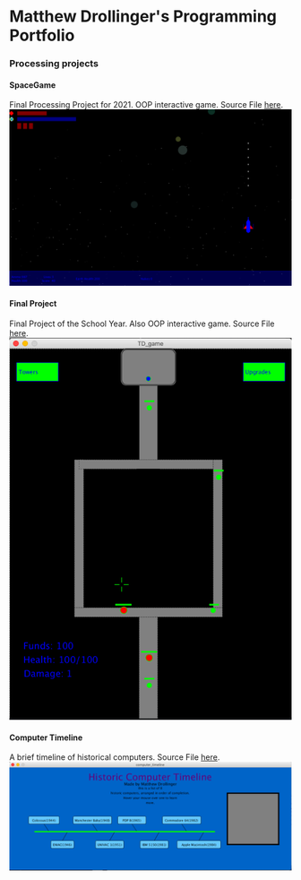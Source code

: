 
# Matthew Drollinger's Programming Portfolio

### Processing projects

#### SpaceGame
Final Processing Project for 2021. OOP interactive game. Source File [here](https://github.com/Maskie1/Coding-2-Portfolio/tree/gh-pages/src/spaceGame).
![Screenshot of Space Game](https://github.com/Maskie1/Coding-2-Portfolio/blob/gh-pages/images/SpaceGame.png?raw=true)
#### Final Project
Final Project of the School Year. Also OOP interactive game. Source File [here](https://github.com/Maskie1/Coding-2-Portfolio/tree/gh-pages/TD_game).
![](https://github.com/Maskie1/Coding-2-Portfolio/blob/gh-pages/images/FinalProject.png)
#### Computer Timeline
A brief timeline of historical computers. Source File [here](https://github.com/Maskie1/Coding-2-Portfolio/tree/gh-pages/src/computer_timeline).
![](https://github.com/Maskie1/Coding-2-Portfolio/blob/gh-pages/images/ComputerTimeline.png)
